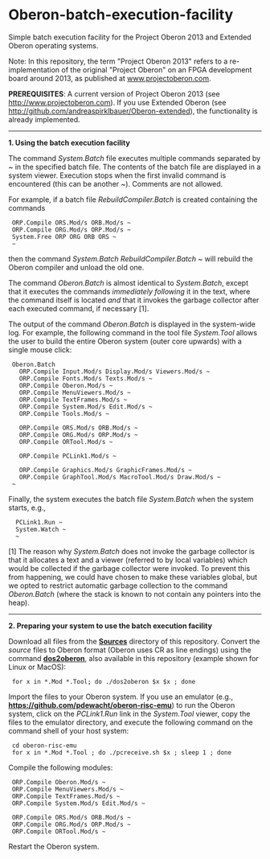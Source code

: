 # Oberon-batch-execution-facility
Simple batch execution facility for the Project Oberon 2013 and Extended Oberon operating systems.

Note: In this repository, the term "Project Oberon 2013" refers to a re-implementation of the original "Project Oberon" on an FPGA development board around 2013, as published at www.projectoberon.com.

**PREREQUISITES**: A current version of Project Oberon 2013 (see http://www.projectoberon.com). If you use Extended Oberon (see http://github.com/andreaspirklbauer/Oberon-extended), the functionality is already implemented.

------------------------------------------------------
**1. Using the batch execution facility**

The command *System.Batch* file executes multiple commands separated by ~ in the specified batch file. The contents of the batch file are displayed in a system viewer. Execution stops when the first invalid command is encountered (this can be another ~). Comments are not allowed.

For example, if a batch file *RebuildCompiler.Batch* is created containing the commands

     ORP.Compile ORS.Mod/s ORB.Mod/s ~
     ORP.Compile ORG.Mod/s ORP.Mod/s ~
     System.Free ORP ORG ORB ORS ~
     ~

then the command *System.Batch RebuildCompiler.Batch* ~ will rebuild the Oberon compiler and unload the old one.

The command *Oberon.Batch* is almost identical to *System.Batch*, except that it executes the commands *immediately following* it in the text, where the command itself is located *and* that it invokes the garbage collector after each executed command, if necessary [1].

The output of the command *Oberon.Batch* is displayed in the system-wide log. For example, the following command in the tool file *System.Tool* allows the user to build the entire Oberon system (outer core upwards) with a single mouse click:

     Oberon.Batch
       ORP.Compile Input.Mod/s Display.Mod/s Viewers.Mod/s ~
       ORP.Compile Fonts.Mod/s Texts.Mod/s ~
       ORP.Compile Oberon.Mod/s ~
       ORP.Compile MenuViewers.Mod/s ~
       ORP.Compile TextFrames.Mod/s ~
       ORP.Compile System.Mod/s Edit.Mod/s ~
       ORP.Compile Tools.Mod/s ~

       ORP.Compile ORS.Mod/s ORB.Mod/s ~
       ORP.Compile ORG.Mod/s ORP.Mod/s ~
       ORP.Compile ORTool.Mod/s ~

       ORP.Compile PCLink1.Mod/s ~

       ORP.Compile Graphics.Mod/s GraphicFrames.Mod/s ~
       ORP.Compile GraphTool.Mod/s MacroTool.Mod/s Draw.Mod/s ~
     ~

Finally, the system executes the batch file *System.Batch* when the system starts, e.g.,

      PCLink1.Run ~
      System.Watch ~
      ~

[1] The reason why *System.Batch* does not invoke the garbage collector is that it allocates a text and a viewer (referred to by local variables) which would be collected if the garbage collector were invoked. To prevent this from happening, we could have chosen to make these variables global, but we opted to restrict automatic garbage collection to the command *Oberon.Batch* (where the stack is known to not contain any pointers into the heap).

------------------------------------------------------
**2. Preparing your system to use the batch execution facility**

Download all files from the [**Sources**](Sources/) directory of this repository. Convert the *source* files to Oberon format (Oberon uses CR as line endings) using the command [**dos2oberon**](dos2oberon), also available in this repository (example shown for Linux or MacOS):

     for x in *.Mod *.Tool; do ./dos2oberon $x $x ; done

Import the files to your Oberon system. If you use an emulator (e.g., **https://github.com/pdewacht/oberon-risc-emu**) to run the Oberon system, click on the *PCLink1.Run* link in the *System.Tool* viewer, copy the files to the emulator directory, and execute the following command on the command shell of your host system:

     cd oberon-risc-emu
     for x in *.Mod *.Tool ; do ./pcreceive.sh $x ; sleep 1 ; done

Compile the following modules:

     ORP.Compile Oberon.Mod/s ~
     ORP.Compile MenuViewers.Mod/s ~
     ORP.Compile TextFrames.Mod/s ~
     ORP.Compile System.Mod/s Edit.Mod/s ~

     ORP.Compile ORS.Mod/s ORB.Mod/s ~
     ORP.Compile ORG.Mod/s ORP.Mod/s ~
     ORP.Compile ORTool.Mod/s ~

Restart the Oberon system.



